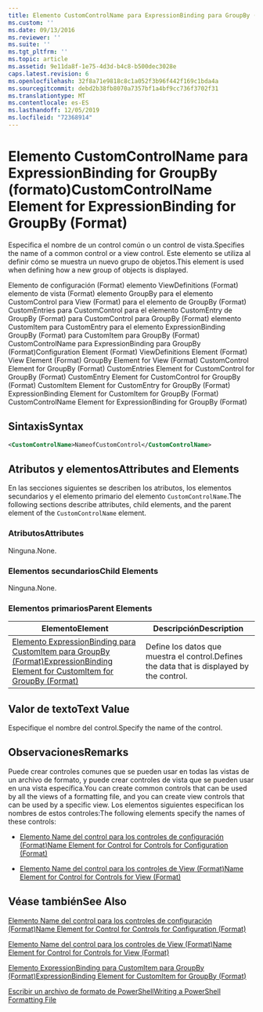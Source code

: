 ```yaml
---
title: Elemento CustomControlName para ExpressionBinding para GroupBy (Format) | Microsoft Docs
ms.custom: ''
ms.date: 09/13/2016
ms.reviewer: ''
ms.suite: ''
ms.tgt_pltfrm: ''
ms.topic: article
ms.assetid: 9e11da8f-1e75-4d3d-b4c8-b500dec3028e
caps.latest.revision: 6
ms.openlocfilehash: 32f8a71e9818c8c1a052f3b96f442f169c1bda4a
ms.sourcegitcommit: debd2b38fb8070a7357bf1a4bf9cc736f3702f31
ms.translationtype: MT
ms.contentlocale: es-ES
ms.lasthandoff: 12/05/2019
ms.locfileid: "72368914"
---
```

# <a name="customcontrolname-element-for-expressionbinding-for-groupby-format"></a><span data-ttu-id="bf5f6-102">Elemento CustomControlName para ExpressionBinding for GroupBy (formato)</span><span class="sxs-lookup"><span data-stu-id="bf5f6-102">CustomControlName Element for ExpressionBinding for GroupBy (Format)</span></span>

<span data-ttu-id="bf5f6-103">Especifica el nombre de un control común o un control de vista.</span><span class="sxs-lookup"><span data-stu-id="bf5f6-103">Specifies the name of a common control or a view control.</span></span> <span data-ttu-id="bf5f6-104">Este elemento se utiliza al definir cómo se muestra un nuevo grupo de objetos.</span><span class="sxs-lookup"><span data-stu-id="bf5f6-104">This element is used when defining how a new group of objects is displayed.</span></span>

<span data-ttu-id="bf5f6-105">Elemento de configuración (Format) elemento ViewDefinitions (Format) elemento de vista (Format) elemento GroupBy para el elemento CustomControl para View (Format) para el elemento de GroupBy (Format) CustomEntries para CustomControl para el elemento CustomEntry de GroupBy (Format) para CustomControl para GroupBy (Format) elemento CustomItem para CustomEntry para el elemento ExpressionBinding GroupBy (Format) para CustomItem para GroupBy (Format) CustomControlName para ExpressionBinding para GroupBy (Format)</span><span class="sxs-lookup"><span data-stu-id="bf5f6-105">Configuration Element (Format) ViewDefinitions Element (Format) View Element (Format) GroupBy Element for View (Format) CustomControl Element for GroupBy (Format) CustomEntries Element for CustomControl for GroupBy (Format) CustomEntry Element for CustomControl for GroupBy (Format) CustomItem Element for CustomEntry for GroupBy (Format) ExpressionBinding Element for CustomItem for GroupBy (Format) CustomControlName Element for ExpressionBinding for GroupBy (Format)</span></span>

## <a name="syntax"></a><span data-ttu-id="bf5f6-106">Sintaxis</span><span class="sxs-lookup"><span data-stu-id="bf5f6-106">Syntax</span></span>

```xml
<CustomControlName>NameofCustomControl</CustomControlName>
```

## <a name="attributes-and-elements"></a><span data-ttu-id="bf5f6-107">Atributos y elementos</span><span class="sxs-lookup"><span data-stu-id="bf5f6-107">Attributes and Elements</span></span>

<span data-ttu-id="bf5f6-108">En las secciones siguientes se describen los atributos, los elementos secundarios y el elemento primario del elemento `CustomControlName`.</span><span class="sxs-lookup"><span data-stu-id="bf5f6-108">The following sections describe attributes, child elements, and the parent element of the `CustomControlName` element.</span></span>

### <a name="attributes"></a><span data-ttu-id="bf5f6-109">Atributos</span><span class="sxs-lookup"><span data-stu-id="bf5f6-109">Attributes</span></span>

<span data-ttu-id="bf5f6-110">Ninguna.</span><span class="sxs-lookup"><span data-stu-id="bf5f6-110">None.</span></span>

### <a name="child-elements"></a><span data-ttu-id="bf5f6-111">Elementos secundarios</span><span class="sxs-lookup"><span data-stu-id="bf5f6-111">Child Elements</span></span>

<span data-ttu-id="bf5f6-112">Ninguna.</span><span class="sxs-lookup"><span data-stu-id="bf5f6-112">None.</span></span>

### <a name="parent-elements"></a><span data-ttu-id="bf5f6-113">Elementos primarios</span><span class="sxs-lookup"><span data-stu-id="bf5f6-113">Parent Elements</span></span>

|<span data-ttu-id="bf5f6-114">Elemento</span><span class="sxs-lookup"><span data-stu-id="bf5f6-114">Element</span></span>|<span data-ttu-id="bf5f6-115">Descripción</span><span class="sxs-lookup"><span data-stu-id="bf5f6-115">Description</span></span>|
|-------------|-----------------|
|[<span data-ttu-id="bf5f6-116">Elemento ExpressionBinding para CustomItem para GroupBy (Format)</span><span class="sxs-lookup"><span data-stu-id="bf5f6-116">ExpressionBinding Element for CustomItem for GroupBy (Format)</span></span>](./expressionbinding-element-for-customitem-for-groupby-format.md)|<span data-ttu-id="bf5f6-117">Define los datos que muestra el control.</span><span class="sxs-lookup"><span data-stu-id="bf5f6-117">Defines the data that is displayed by the control.</span></span>|

## <a name="text-value"></a><span data-ttu-id="bf5f6-118">Valor de texto</span><span class="sxs-lookup"><span data-stu-id="bf5f6-118">Text Value</span></span>

<span data-ttu-id="bf5f6-119">Especifique el nombre del control.</span><span class="sxs-lookup"><span data-stu-id="bf5f6-119">Specify the name of the control.</span></span>

## <a name="remarks"></a><span data-ttu-id="bf5f6-120">Observaciones</span><span class="sxs-lookup"><span data-stu-id="bf5f6-120">Remarks</span></span>

<span data-ttu-id="bf5f6-121">Puede crear controles comunes que se pueden usar en todas las vistas de un archivo de formato, y puede crear controles de vista que se pueden usar en una vista específica.</span><span class="sxs-lookup"><span data-stu-id="bf5f6-121">You can create common controls that can be used by all the views of a formatting file, and you can create view controls that can be used by a specific view.</span></span> <span data-ttu-id="bf5f6-122">Los elementos siguientes especifican los nombres de estos controles:</span><span class="sxs-lookup"><span data-stu-id="bf5f6-122">The following elements specify the names of these controls:</span></span>

- [<span data-ttu-id="bf5f6-123">Elemento Name del control para los controles de configuración (Format)</span><span class="sxs-lookup"><span data-stu-id="bf5f6-123">Name Element for Control for Controls for Configuration (Format)</span></span>](./name-element-for-control-for-controls-for-configuration-format.md)

- [<span data-ttu-id="bf5f6-124">Elemento Name del control para los controles de View (Format)</span><span class="sxs-lookup"><span data-stu-id="bf5f6-124">Name Element for Control for Controls for View (Format)</span></span>](./name-element-for-control-for-controls-for-view-format.md)

## <a name="see-also"></a><span data-ttu-id="bf5f6-125">Véase también</span><span class="sxs-lookup"><span data-stu-id="bf5f6-125">See Also</span></span>

[<span data-ttu-id="bf5f6-126">Elemento Name del control para los controles de configuración (Format)</span><span class="sxs-lookup"><span data-stu-id="bf5f6-126">Name Element for Control for Controls for Configuration (Format)</span></span>](./name-element-for-control-for-controls-for-configuration-format.md)

[<span data-ttu-id="bf5f6-127">Elemento Name del control para los controles de View (Format)</span><span class="sxs-lookup"><span data-stu-id="bf5f6-127">Name Element for Control for Controls for View (Format)</span></span>](./name-element-for-control-for-controls-for-view-format.md)

[<span data-ttu-id="bf5f6-128">Elemento ExpressionBinding para CustomItem para GroupBy (Format)</span><span class="sxs-lookup"><span data-stu-id="bf5f6-128">ExpressionBinding Element for CustomItem for GroupBy (Format)</span></span>](./expressionbinding-element-for-customitem-for-groupby-format.md)

[<span data-ttu-id="bf5f6-129">Escribir un archivo de formato de PowerShell</span><span class="sxs-lookup"><span data-stu-id="bf5f6-129">Writing a PowerShell Formatting File</span></span>](./writing-a-powershell-formatting-file.md)
